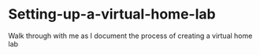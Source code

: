 # Setting-up-a-virtual-home-lab
Walk through with me as I document the process of creating a virtual home lab
